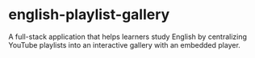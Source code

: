# english-playlist-gallery
A full-stack application that helps learners study English by centralizing YouTube playlists into an interactive gallery with an embedded player.
